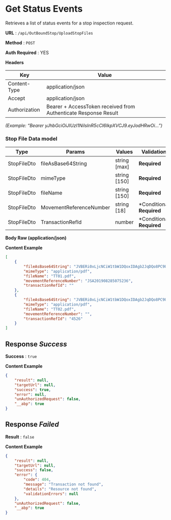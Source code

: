 
# Get Status Events

Retrieves a list of status events for a stop inspection request. 


**URL** : `/api/OutBoundStop/UploadStopFiles`

**Method** : `POST`

**Auth **Required**** : YES

**Headers**

| Key | Value |
|--------------|--------------|
| Content-Type | application/json  |
| Accept | application/json |3
| Authorization | Bearer + AccessToken received from Authenticate Response Result |

*(Example: “Bearer yJhbGciOiJIUzI1NiIsInR5cCI6IkpXVCJ9.eyJodHRwOi...”)*


### Stop File Data model
| Type| Params| Values| Validation |
|--------------|---------- |-------------- |------------ |
|StopFileDto|fileAsBase64String|string [max]|**Required**|
|StopFileDto|mimeType|string [150]|**Required**|
|StopFileDto|fileName|string [150]|**Required**|
|StopFileDto|MovementReferenceNumber|string [18]|*Conditional **Required**|
|StopFileDto|TransactionRefId|number|*Conditional **Required**|



**Body Raw (application/json)**

**Content Example**

```json
[
    {
        "fileAsBase64String": "JVBERi0xLjcNCiW1tbW1DQoxIDAgb2JqDQo8PC9UeXBlL0NhdGFsb2cvUGL1ZpZXdlclByZW=...",
        "mimeType": "application/pdf",
        "fileName": "TT01.pdf",
        "movementReferenceNumber": "JSA201908285075236",
        "transactionRefId": ""
    },
    {
        "fileAsBase64String": "JVBERi0xLjcNCiW1tbW1DQoxIDAgb2JqDQo8PC9UeXBlL0NhdGFsb2cvUGFnZXMgMiAwIFIvT=...",
        "mimeType": "application/pdf",
        "fileName": "TT02.pdf",
        "movementReferenceNumber": "",
        "transactionRefId": "4526"
    }
]
```

## Response *Success* 
**Success** : `true`

**Content Example**

```json
{
    "result": null,
    "targetUrl": null,
    "success": true,
    "error": null,
    "unAuthorizedRequest": false,
    "__abp": true
}

```


## Response *Failed*
**Result** : `false`

**Content Example**

```json
{
    "result": null,
    "targetUrl": null,
    "success": false,
    "error": {
        "code": 404,
        "message": "Transaction not found",
        "details": "Resource not found",
        "validationErrors": null
    },
    "unAuthorizedRequest": false,
    "__abp": true
}
```
